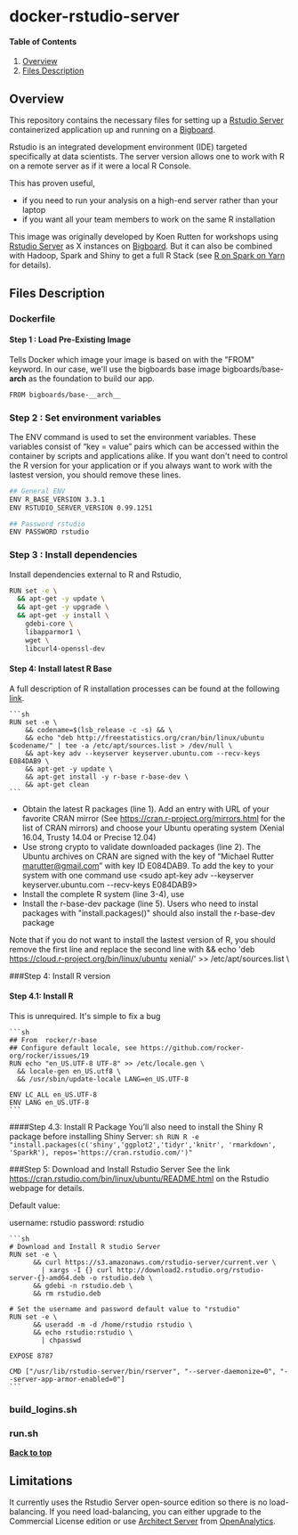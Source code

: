 # docker-rstudio-server

#### Table of Contents
1. [Overview](#overview)
1. [Files Description](#filesdescription)

## Overview

This repository contains the necessary files for setting up a  [Rstudio Server](https://www.rstudio.com/products/rstudio/#Server) containerized application up and running on a [Bigboard](www.bigboards.io).

Rstudio is an integrated development environment (IDE) targeted specifically at data scientists. The server version  allows one to work with R on a remote server as if it were a local R Console.

This has proven useful,
* if you need to run your analysis on a high-end server rather than your laptop
* if you want all your team members to work on the same R installation

This image was originally developed by Koen Rutten for workshops using [Rstudio Server](https://www.rstudio.com/products/rstudio/#Server) as X instances on [Bigboard](www.bigboards.io).
But it can also be combined with Hadoop, Spark and Shiny to get a full R Stack (see [R on Spark on Yarn](http://hive.bigboards.io/#/library/stack/google-oauth2-113490423275171641798/cm-r-stack) for details).  


## Files Description

### Dockerfile

#### Step 1 : Load Pre-Existing Image
Tells Docker which image your image is based on with the "FROM" keyword. In our case, we'll use the bigboards base image bigboards/base-__arch__ as the foundation to build our app. 

```sh
FROM bigboards/base-__arch__
```


### Step 2 : Set environment variables
The ENV command is used to set the environment variables. These variables consist of “key = value” pairs which can be accessed within the container by scripts and applications alike. If you want don't need to control the R version for your application or if you always want to work with the lastest version, you should remove these lines. 

```sh
## General ENV
ENV R_BASE_VERSION 3.3.1
ENV RSTUDIO_SERVER_VERSION 0.99.1251

## Password rstudio
ENV PASSWORD rstudio
```

### Step 3 : Install dependencies
Install dependencies external to R and Rstudio,
```sh
RUN set -e \
  && apt-get -y update \
  && apt-get -y upgrade \
  && apt-get -y install \
  	gdebi-core \ 
    libapparmor1 \
    wget \
    libcurl4-openssl-dev 
```

#### Step 4: Install latest R Base
A full description of R installation processes can be found at the following [link](https://cran.rstudio.com/bin/linux/ubuntu/README.html). 

	```sh   
	RUN set -e \
    	&& codename=$(lsb_release -c -s) && \	
        && echo "deb http://freestatistics.org/cran/bin/linux/ubuntu $codename/" | tee -a /etc/apt/sources.list > /dev/null \
        && apt-key adv --keyserver keyserver.ubuntu.com --recv-keys E084DAB9 \
        && apt-get -y update \
		&& apt-get install -y r-base r-base-dev \
		&& apt-get clean
	```
	

*  Obtain the latest R packages (line 1). Add an entry with URL of your favorite CRAN mirror (See https://cran.r-project.org/mirrors.html for the list of CRAN mirrors) and choose your Ubuntu operating
system (Xenial 16.04, Trusty 14.04 or Precise 12.04) 
*  Use strong crypto to validate downloaded packages (line 2). The Ubuntu archives on CRAN are signed with the key of “Michael Rutter marutter@gmail.com” with key ID E084DAB9. To add the key to your system with one command use
<sudo apt-key adv --keyserver keyserver.ubuntu.com --recv-keys E084DAB9> 
*  Install the complete R system (line 3-4), use <sudo apt-get install r-base>
*  Install the r-base-dev package (line 5). Users who need to instal packages with "install.packages()" should also install the r-base-dev package 


Note that if you do not want to install the lastest version of R, you should remove the first line and replace the second line with && echo 'deb https://cloud.r-project.org/bin/linux/ubuntu xenial/' >> /etc/apt/sources.list \

###Step 4: Install R version

#### Step 4.1: Install R 
This is unrequired. It's simple to fix a bug

	```sh
	## From  rocker/r-base
	## Configure default locale, see https://github.com/rocker-org/rocker/issues/19
	RUN echo "en_US.UTF-8 UTF-8" >> /etc/locale.gen \
	  && locale-gen en_US.utf8 \
	  && /usr/sbin/update-locale LANG=en_US.UTF-8

	ENV LC_ALL en_US.UTF-8
	ENV LANG en_US.UTF-8
	```

	



####Step 4.3: Install R Package 
You’ll also need to install the Shiny R package before installing Shiny Server:
	```sh
	RUN R -e "install.packages(c('shiny','ggplot2','tidyr','knitr', 'rmarkdown', 'SparkR'), repos='https://cran.rstudio.com/')"
	```




###Step 5: Download and  Install Rstudio Server 
See the link https://cran.rstudio.com/bin/linux/ubuntu/README.html on the Rstudio webpage for details.  

Default value:

username: rstudio
password: rstudio

	```sh
	# Download and Install R studio Server 
	RUN set -e \
		  && curl https://s3.amazonaws.com/rstudio-server/current.ver \
			| xargs -I {} curl http://download2.rstudio.org/rstudio-server-{}-amd64.deb -o rstudio.deb \
		  && gdebi -n rstudio.deb \
		  && rm rstudio.deb

	# Set the username and password default value to "rstudio"	  
	RUN set -e \
		  && useradd -m -d /home/rstudio rstudio \
		  && echo rstudio:rstudio \
			| chpasswd
			
	EXPOSE 8787

	CMD ["/usr/lib/rstudio-server/bin/rserver", "--server-daemonize=0", "--server-app-armor-enabled=0"]	
	```



### build_logins.sh

### run.sh


**[Back to top](#table-of-contents)**

## Limitations

It currently uses the Rstudio Server open-source edition so there is no load-balancing. If you need load-balancing, you can either upgrade to the Commercial License edition or use [Architect Server](https://www.openanalytics.eu/products) from [OpenAnalytics](https://www.openanalytics.eu/). 


